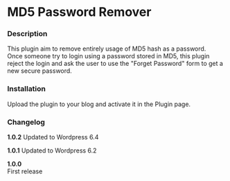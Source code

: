 # MD5 Password Remover

### Description

This plugin aim to remove entirely usage of MD5 hash as a password.  
Once someone try to login using a password stored in MD5, this plugin reject the login
and ask the user to use the "Forget Password" form to get a new secure password.


### Installation

Upload the plugin to your blog and activate it in the Plugin page.


### Changelog

__1.0.2__
Updated to Wordpress 6.4 

__1.0.1__
Updated to Wordpress 6.2  

__1.0.0__  
First release
